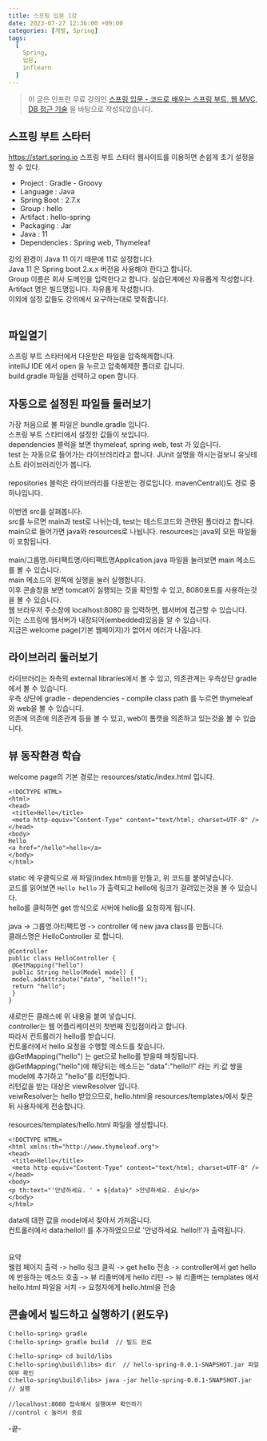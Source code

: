 ```yaml
---
title: 스프링 입문 1강
date: 2023-07-27 12:36:00 +09:00
categories: [개발, Spring]
tags:
  [
    Spring,
	입문,
	inflearn
  ]
---
```


> 이 글은 인프런 무료 강의인 [스프링 입문 - 코드로 배우는 스프링 부트, 웹 MVC, DB 접근 기술](https://www.inflearn.com/course/%EC%8A%A4%ED%94%84%EB%A7%81-%EC%9E%85%EB%AC%B8-%EC%8A%A4%ED%94%84%EB%A7%81%EB%B6%80%ED%8A%B8) 을 바탕으로 작성되었습니다.<br>

## 스프링 부트 스타터
<https://start.spring.io>
스프링 부트 스타터 웹사이트를 이용하면 손쉽게 초기 설정을 할 수 있다.<br>

- Project : Gradle - Groovy
- Language : Java
- Spring Boot : 2.7.x
- Group : hello
- Artifact : hello-spring
- Packaging : Jar
- Java : 11
- Dependencies : Spring web, Thymeleaf

강의 환경이 Java 11 이기 때문에 11로 설정합니다.<br>
Java 11 은 Spring boot 2.x.x 버전을 사용해야 한다고 합니다. <br>
Group 이름은 회사 도메인을 입력한다고 합니다. 실습단계에선 자유롭게 작성합니다.<br>
Artifact 명은 빌드명입니다. 자유롭게 작성합니다. <br>
이외에 설정 값들도 강의에서 요구하는대로 맞춰줍니다.<br>
<br>

## 파일열기
스프링 부트 스타터에서 다운받은 파일을 압축해제합니다.<br>
intelliJ IDE 에서 open 을 누르고 압축해제한 폴더로 갑니다.<br>
build.gradle 파일을 선택하고 open 합니다.<br>

## 자동으로 설정된 파일들 둘러보기

가장 처음으로 볼 파일은 bundle.gradle 입니다.<br>
스프링 부트 스타터에서 설정한 값들이 보입니다.<br>
dependencies 블럭을 보면 thymeleaf, spring web, test 가 있습니다.<br>
test 는 자동으로 들어가는 라이브러리라고 합니다. JUnit 설명을 하시는걸보니 유닛테스트 라이브러리인가 봅니다.<br>
<br>
repositories 블럭은 라이브러리를 다운받는 경로입니다. mavenCentral()도 경로 중 하나입니다.<br>
<br>
이번엔 src를 살펴봅니다.<br>
src를 누르면 main과 test로 나뉘는데, test는 테스트코드와 관련된 폴더라고 합니다.<br>
main으로 들어가면 java와 resources로 나뉩니다. resources는 java외 모든 파일들이 포함됩니다.<br>
<br>
main/그룹명.아티팩트명/아티팩트명Application.java 파일을 눌러보면 main 메소드를 볼 수 있습니다. <br>
main 메소드의 왼쪽에 실행을 눌러 실행합니다.<br>
이후 콘솔창을 보면 tomcat이 실행되는 것을 확인할 수 있고, 8080포트를 사용하는것을 볼 수 있습니다.<br>
웹 브라우저 주소창에 localhost:8080 을 입력하면, 웹서버에 접근할 수 있습니다.<br>
이는 스프링에 웹서버가 내장되어(embedded)있음을 알 수 있습니다.<br>
지금은 welcome page(기본 웹페이지)가 없어서 에러가 나옵니다.<br>

## 라이브러리 둘러보기
라이브러리는 좌측의 external libraries에서 볼 수 있고, 의존관계는 우측상단 gradle에서 볼 수 있습니다.<br>
우측 상단에 gradle - dependencies - compile class path 를 누르면 thymeleaf 와 web을 볼 수 있습니다.<br>
의존에 의존에 의존관계 등을 볼 수 있고, web이 톰캣을 의존하고 있는것을 볼 수 있습니다.<br>

## 뷰 동작환경 학습
welcome page의 기본 경로는 resources/static/index.html 입니다.<br>
```
<!DOCTYPE HTML>
<html>
<head>
 <title>Hello</title>
 <meta http-equiv="Content-Type" content="text/html; charset=UTF-8" />
</head>
<body>
Hello
<a href="/hello">hello</a>
</body>
</html>
```
static 에 우클릭으로 새 파일(index.html)을 만들고, 위 코드를 붙여넣습니다.<br>
코드를 읽어보면 ```Hello hello``` 가 출력되고 hello에 링크가 걸려있는것을 볼 수 있습니다.<br>
hello를 클릭하면 get 방식으로 서버에 hello를 요청하게 됩니다.<br>
<br>
java -> 그룹명.아티팩트명 -> controller 에 new java class를 만듭니다.<br>
클래스명은 HelloController 로 합니다.<br>
```
@Controller
public class HelloController {
 @GetMapping("hello")
 public String hello(Model model) {
 model.addAttribute("data", "hello!!");
 return "hello";
 }
}
```
새로만든 클래스에 위 내용을 붙여 넣습니다.<br>
controller는 웹 어플리케이션의 첫번째 진입점이라고 합니다.<br>
따라서 컨트롤러가 hello를 받습니다. <br>
컨트롤러에서 hello 요청을 수행할 메소드를 찾습니다.<br>
@GetMapping("hello") 는 get으로 hello를 받을때 매칭됩니다.<br>
@GetMapping("hello")에 해당되는 메소드는 "data":"hello!!" 라는 키:값 쌍을 model에 추가하고 "hello"를 리턴합니다.<br>
리턴값을 받는 대상은 viewResolver 입니다.<br>
veiwResolver는 hello 받았으므로, hello.html을 resources/templates/에서 찾은 뒤 사용자에게 전송합니다.<br>
<br>
resources/templates/hello.html 파일을 생성합니다.<br>
```
<!DOCTYPE HTML>
<html xmlns:th="http://www.thymeleaf.org">
<head>
 <title>Hello</title>
 <meta http-equiv="Content-Type" content="text/html; charset=UTF-8" />
</head>
<body>
<p th:text="'안녕하세요. ' + ${data}" >안녕하세요. 손님</p>
</body>
</html>
```
data에 대한 값을 model에서 찾아서 가져옵니다. <br>
컨트롤러에서 data:hello!! 를 추가하였으므로 '안녕하세요. hello!!'가 출력됩니다.<br>
<br>
<br>
요약<br>
웰컴 페이지 출력 -> hello 링크 클릭 ->
get hello 전송 -> controller에서 get hello에 반응하는 메소드 호출 ->
뷰 리졸버에게 hello 리턴 -> 뷰 리졸버는 templates 에서 hello.html 파일을 서치 ->
요청자에게 hello.html을 전송

## 콘솔에서 빌드하고 실행하기 (윈도우)

```
C:hello-spring> gradle 
C:hello-spring> gradle build  // 빌드 완료

C:hello-spring> cd build/libs
C:hello-spring\build\libs> dir  // hello-spring-0.0.1-SNAPSHOT.jar 파일여부 확인
C:hello-spring\build\libs> java -jar hello-spring-0.0.1-SNAPSHOT.jar // 실행

//localhost:8080 접속해서 실행여부 확인하기
//control c 눌러서 종료
```

-끝-